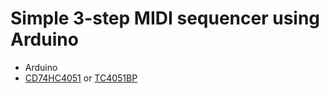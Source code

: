 Simple 3-step MIDI sequencer using Arduino
==========================================

* Arduino
* [CD74HC4051](https://www.ti.com/product/CD74HC4051) or [TC4051BP](https://toshiba.semicon-storage.com/jp/semiconductor/product/general-purpose-logic-ics/detail.TC4051BP.html)
